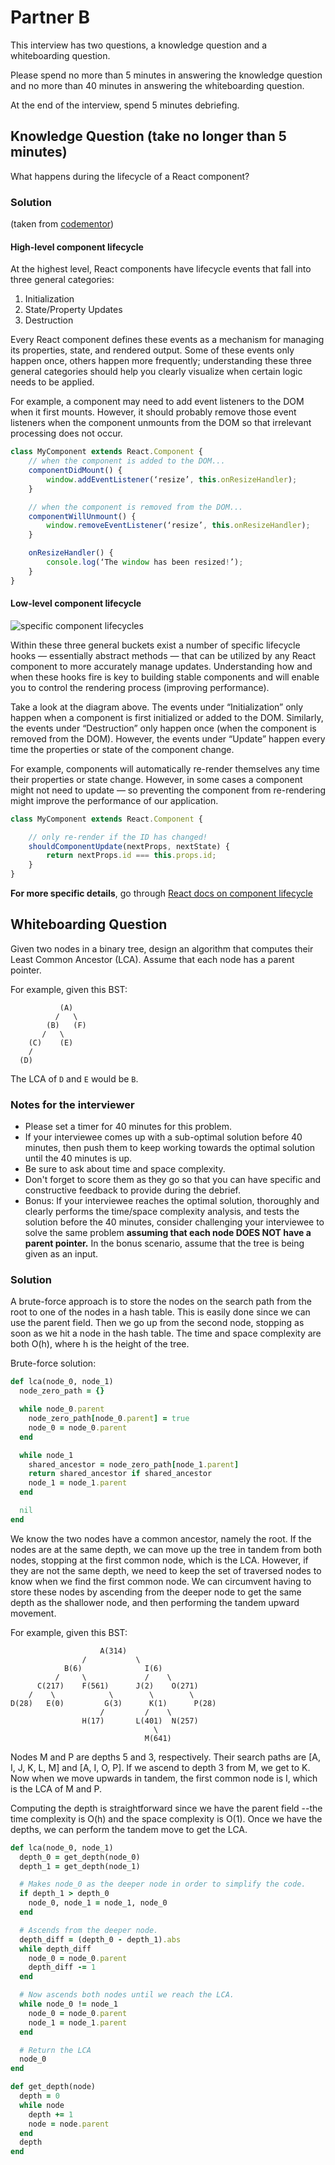 # Partner B
This interview has two questions, a knowledge question and a whiteboarding question.

Please spend no more than 5 minutes in answering the knowledge question and no more than 40 minutes in answering the whiteboarding question.

At the end of the interview, spend 5 minutes debriefing.

## Knowledge Question (take no longer than 5 minutes)
What happens during the lifecycle of a React component?

### Solution
(taken from [codementor](https://www.codementor.io/reactjs/tutorial/5-essential-reactjs-interview-questions))
#### High-level component lifecycle
At the highest level, React components have lifecycle events that fall into three general categories:

1. Initialization
2. State/Property Updates
3. Destruction

Every React component defines these events as a mechanism for managing its properties, state, and rendered output. Some of these events only happen once, others happen more frequently; understanding these three general categories should help you clearly visualize when certain logic needs to be applied.

For example, a component may need to add event listeners to the DOM when it first mounts. However, it should probably remove those event listeners when the component unmounts from the DOM so that irrelevant processing does not occur.
```js
class MyComponent extends React.Component {
    // when the component is added to the DOM...
    componentDidMount() {
        window.addEventListener(‘resize’, this.onResizeHandler);
    }

    // when the component is removed from the DOM...
    componentWillUnmount() {
        window.removeEventListener(‘resize’, this.onResizeHandler);
    }

    onResizeHandler() {
        console.log(‘The window has been resized!’);
    }
}
```

#### Low-level component lifecycle
![specific component lifecycles](./images/component-lifecycle.png)

Within these three general buckets exist a number of specific lifecycle hooks — essentially abstract methods — that can be utilized by any React component to more accurately manage updates. Understanding how and when these hooks fire is key to building stable components and will enable you to control the rendering process (improving performance).

Take a look at the diagram above. The events under “Initialization” only happen when a component is first initialized or added to the DOM. Similarly, the events under “Destruction” only happen once (when the component is removed from the DOM). However, the events under “Update” happen every time the properties or state of the component change.

For example, components will automatically re-render themselves any time their properties or state change. However, in some cases a component might not need to update — so preventing the component from re-rendering might improve the performance of our application.

```js
class MyComponent extends React.Component {

    // only re-render if the ID has changed!
    shouldComponentUpdate(nextProps, nextState) {
        return nextProps.id === this.props.id;
    }
}
```
**For more specific details**, go through [React docs on component lifecycle](https://facebook.github.io/react/docs/react-component.html)

## Whiteboarding Question
Given two nodes in a binary tree, design an algorithm that computes their Least Common Ancestor (LCA). Assume that each node has a parent pointer.

For example, given this BST:
```
           (A)
          /   \
        (B)   (F)
       /   \
    (C)    (E)
    /
  (D)
```
The LCA of `D` and `E` would be `B`.

### Notes for the interviewer
* Please set a timer for 40 minutes for this problem.
* If your interviewee comes up with a sub-optimal solution before 40 minutes, then push them to keep working towards the optimal solution until the 40 minutes is up.
* Be sure to ask about time and space complexity.
* Don't forget to score them as they go so that you can have specific and constructive feedback to provide during the debrief.
* Bonus: If your interviewee reaches the optimal solution, thoroughly and clearly performs the time/space complexity analysis, and tests the solution before the 40 minutes, consider challenging your interviewee to solve the same problem **assuming that each node DOES NOT have a parent pointer.** In the bonus scenario, assume that the tree is being given as an input.

### Solution
A brute-force approach is to store the nodes on the search path from the root to one of the nodes in a hash table. This is easily done since we can use the parent field. Then we go up from the second node, stopping as soon as we hit a node in the hash table. The time and space complexity are both O(h), where h is the height of the tree.

Brute-force solution:
```ruby
def lca(node_0, node_1)
  node_zero_path = {}

  while node_0.parent
    node_zero_path[node_0.parent] = true
    node_0 = node_0.parent
  end

  while node_1
    shared_ancestor = node_zero_path[node_1.parent]
    return shared_ancestor if shared_ancestor
    node_1 = node_1.parent
  end

  nil
end
```

We know the two nodes have a common ancestor, namely the root. If the nodes are at the same depth, we can move up the tree in tandem from both nodes, stopping at the first common node, which is the LCA. However, if they are not the same depth, we need to keep the set of traversed nodes to know when we find the first common node. We can circumvent having to store these nodes by ascending from the deeper node to get the same depth as the shallower node, and then performing the tandem upward movement.

For example, given this BST:
```
                    A(314)
                /           \
            B(6)              I(6)
          /     \             /    \
      C(217)    F(561)      J(2)    O(271)
    /    \            \        \        \
D(28)   E(0)         G(3)      K(1)      P(28)
                    /         /    \
                H(17)       L(401)  N(257)
                                \
                              M(641)
```
Nodes M and P are depths 5 and 3, respectively. Their search paths are [A, I, J, K, L, M] and [A, I, O, P]. If we ascend to depth 3 from M, we get to K. Now when we move upwards in tandem, the first common node is I, which is the LCA of M and P.

Computing the depth is straightforward since we have the parent field --the time complexity is O(h) and the space complexity is O(1). Once we have the depths, we can perform the tandem move to get the LCA.

```ruby
def lca(node_0, node_1)
  depth_0 = get_depth(node_0)
  depth_1 = get_depth(node_1)

  # Makes node_0 as the deeper node in order to simplify the code.
  if depth_1 > depth_0
    node_0, node_1 = node_1, node_0
  end

  # Ascends from the deeper node.
  depth_diff = (depth_0 - depth_1).abs
  while depth_diff
    node_0 = node_0.parent
    depth_diff -= 1
  end

  # Now ascends both nodes until we reach the LCA.
  while node_0 != node_1
    node_0 = node_0.parent
    node_1 = node_1.parent
  end

  # Return the LCA
  node_0
end

def get_depth(node)
  depth = 0
  while node
    depth += 1
    node = node.parent
  end
  depth
end
```
